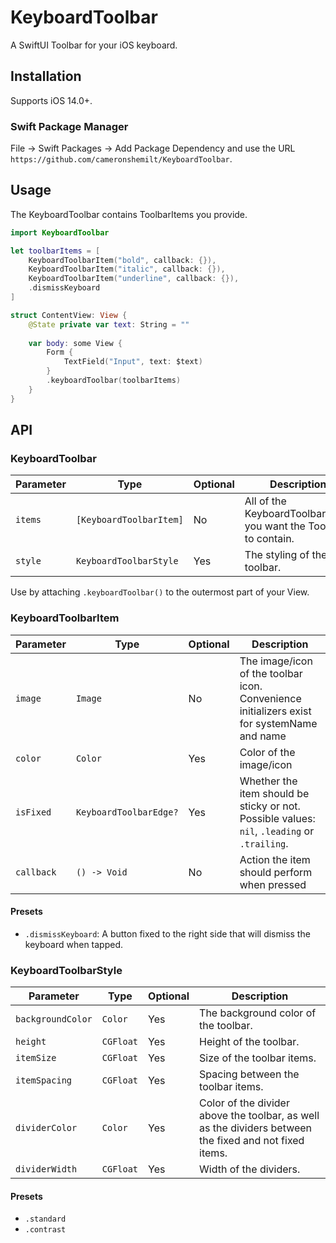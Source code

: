 # KeyboardToolbar
A SwiftUI Toolbar for your iOS keyboard.

## Installation

Supports iOS 14.0+.

### Swift Package Manager

File -> Swift Packages -> Add Package Dependency and use the URL `https://github.com/cameronshemilt/KeyboardToolbar`.

## Usage

The KeyboardToolbar contains ToolbarItems you provide.

```swift
import KeyboardToolbar

let toolbarItems = [
    KeyboardToolbarItem("bold", callback: {}),
    KeyboardToolbarItem("italic", callback: {}),
    KeyboardToolbarItem("underline", callback: {}),
    .dismissKeyboard
]

struct ContentView: View {
    @State private var text: String = ""
    
    var body: some View {
        Form {
            TextField("Input", text: $text)
        }
        .keyboardToolbar(toolbarItems)
    }
}
```

## API

### KeyboardToolbar

| **Parameter** | **Type**                | **Optional** | **Description**                                              |
| ------------- | ----------------------- | ------------ | ------------------------------------------------------------ |
| `items`       | `[KeyboardToolbarItem]` | No           | All of the KeyboardToolbarItems you want the Toolbar to contain. |
| `style`       | `KeyboardToolbarStyle`  | Yes          | The styling of the toolbar.                                  |

Use by attaching `.keyboardToolbar()` to the outermost part of your View.

### KeyboardToolbarItem

| **Parameter** | **Type**               | **Optional** | **Description**                                              |
| ------------- | ---------------------- | ------------ | ------------------------------------------------------------ |
| `image`       | `Image`                | No           | The image/icon of the toolbar icon. Convenience initializers exist for systemName and name |
| `color`       | `Color`                | Yes          | Color of the image/icon                                      |
| `isFixed`     | `KeyboardToolbarEdge?` | Yes          | Whether the item should be sticky or not. Possible values: `nil`, `.leading` or `.trailing`. |
| `callback`    | `() -> Void`           | No           | Action the item should perform when pressed                  |

#### Presets

- `.dismissKeyboard`: A button fixed to the right side that will dismiss the keyboard when tapped.

### KeyboardToolbarStyle

| **Parameter**     | **Type**  | Optional | **Description**                                              |
| ----------------- | --------- | -------- | ------------------------------------------------------------ |
| `backgroundColor` | `Color`   | Yes      | The background color of the toolbar.                         |
| `height`          | `CGFloat` | Yes      | Height of the toolbar.                                       |
| `itemSize`        | `CGFloat` | Yes      | Size of the toolbar items.                                   |
| `itemSpacing`     | `CGFloat` | Yes      | Spacing between the toolbar items.                           |
| `dividerColor`    | `Color`   | Yes      | Color of the divider above the toolbar, as well as the dividers between the fixed and not fixed items. |
| `dividerWidth`    | `CGFloat` | Yes      | Width of the dividers.                                       |

#### Presets

- `.standard`
- `.contrast`

